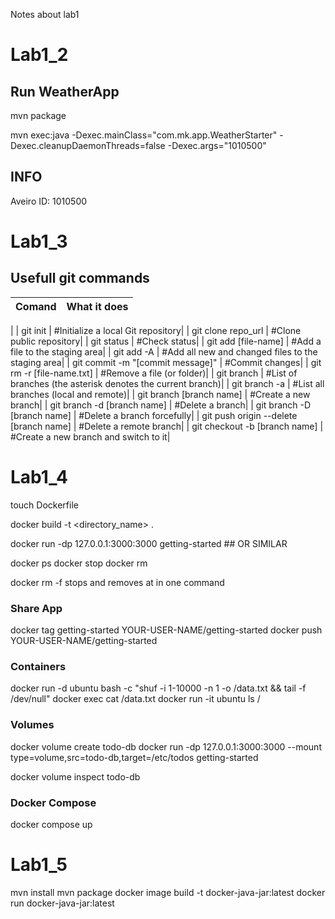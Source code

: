 Notes about lab1
# Lab1_2

## Run WeatherApp

mvn package

mvn exec:java -Dexec.mainClass="com.mk.app.WeatherStarter" -Dexec.cleanupDaemonThreads=false -Dexec.args="1010500" 

## INFO

Aveiro ID: 1010500


# Lab1_3
## Usefull git commands
| Comand | What it does |
| ------ | ------------ |
|
| git init	                               | #Initialize a local Git repository|
| git clone repo_url	                   | #Clone public repository|
| git status	                           | #Check status|
| git add [file-name]	                   | #Add a file to the staging area|
| git add -A	                           | #Add all new and changed files to the staging area|
| git commit -m "[commit message]"	       | #Commit changes|
| git rm -r [file-name.txt]     	       | #Remove a file (or folder)|
| git branch	                           | #List of branches (the asterisk denotes the current branch)|
| git branch -a	                           | #List all branches (local and remote)|
| git branch [branch name]	               | #Create a new branch|
| git branch -d [branch name]	           | #Delete a branch|
| git branch -D [branch name]	           | #Delete a branch forcefully|
| git push origin --delete [branch name]   | #Delete a remote branch|
| git checkout -b [branch name]	           | #Create a new branch and switch to it|

# Lab1_4

touch Dockerfile 

docker build -t <directory_name> .

docker run -dp 127.0.0.1:3000:3000 getting-started  ## OR SIMILAR

docker ps
docker stop <the-container-id>
docker rm <the-container-id>

docker rm -f <the-container-id> stops and removes at in one command

### Share App
docker tag getting-started YOUR-USER-NAME/getting-started
docker push YOUR-USER-NAME/getting-started

### Containers
docker run -d ubuntu bash -c "shuf -i 1-10000 -n 1 -o /data.txt && tail -f /dev/null"
docker exec <container-id> cat /data.txt
docker run -it ubuntu ls /

### Volumes
docker volume create todo-db
docker run -dp 127.0.0.1:3000:3000 --mount type=volume,src=todo-db,target=/etc/todos getting-started

docker volume inspect todo-db

### Docker Compose
docker compose up

# Lab1_5

mvn install
mvn package
docker image build -t docker-java-jar:latest
docker run docker-java-jar:latest
